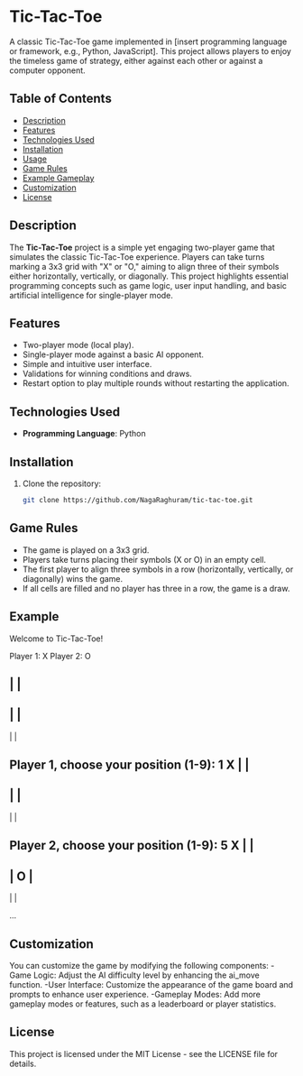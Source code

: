 # Tic-Tac-Toe

A classic Tic-Tac-Toe game implemented in [insert programming language or framework, e.g., Python, JavaScript]. This project allows players to enjoy the timeless game of strategy, either against each other or against a computer opponent.

## Table of Contents

- [Description](#description)
- [Features](#features)
- [Technologies Used](#technologies-used)
- [Installation](#installation)
- [Usage](#usage)
- [Game Rules](#game-rules)
- [Example Gameplay](#example-gameplay)
- [Customization](#customization)
- [License](#license)

## Description

The **Tic-Tac-Toe** project is a simple yet engaging two-player game that simulates the classic Tic-Tac-Toe experience. Players can take turns marking a 3x3 grid with "X" or "O," aiming 
to align three of their symbols either horizontally, vertically, or diagonally. This project highlights essential programming concepts such as game logic, user input handling, and basic 
artificial intelligence for single-player mode.

## Features

- Two-player mode (local play).
- Single-player mode against a basic AI opponent.
- Simple and intuitive user interface.
- Validations for winning conditions and draws.
- Restart option to play multiple rounds without restarting the application.

## Technologies Used

- **Programming Language**: Python
  
## Installation

1. Clone the repository:

   ```bash
   git clone https://github.com/NagaRaghuram/tic-tac-toe.git

## Game Rules
- The game is played on a 3x3 grid.
- Players take turns placing their symbols (X or O) in an empty cell.
- The first player to align three symbols in a row (horizontally, vertically, or diagonally) wins the game.
- If all cells are filled and no player has three in a row, the game is a draw.

## Example

Welcome to Tic-Tac-Toe!

Player 1: X
Player 2: O

 |   |  
---------
 |   |  
---------
 |   |  

Player 1, choose your position (1-9): 1
 X |   |  
---------
   |   |  
---------
   |   |  

Player 2, choose your position (1-9): 5
 X |   |  
---------
   | O |  
---------
   |   |  

...

## Customization
You can customize the game by modifying the following components:
-Game Logic: Adjust the AI difficulty level by enhancing the ai_move function.
-User Interface: Customize the appearance of the game board and prompts to enhance user experience.
-Gameplay Modes: Add more gameplay modes or features, such as a leaderboard or player statistics.

## License
This project is licensed under the MIT License - see the LICENSE file for details.
